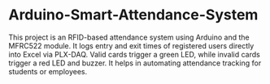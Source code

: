 # Arduino-Smart-Attendance-System
This project is an RFID-based attendance system using Arduino and the MFRC522 module. It logs entry and exit times of registered users directly into Excel via PLX-DAQ. Valid cards trigger a green LED, while invalid cards trigger a red LED and buzzer. It helps in automating attendance tracking for students or employees.
